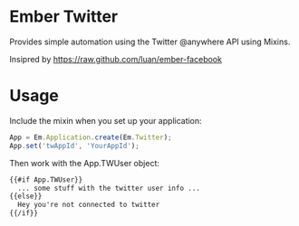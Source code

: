 # Ember Twitter

Provides simple automation using the Twitter @anywhere API using Mixins.

Insipred by https://raw.github.com/luan/ember-facebook

# Usage

Include the mixin when you set up your application:

```javascript
App = Em.Application.create(Em.Twitter);
App.set('twAppId', 'YourAppId');
```

Then work with the App.TWUser object:

```html
{{#if App.TWUser}}
  ... some stuff with the twitter user info ...
{{else}}
  Hey you're not connected to twitter
{{/if}}
```